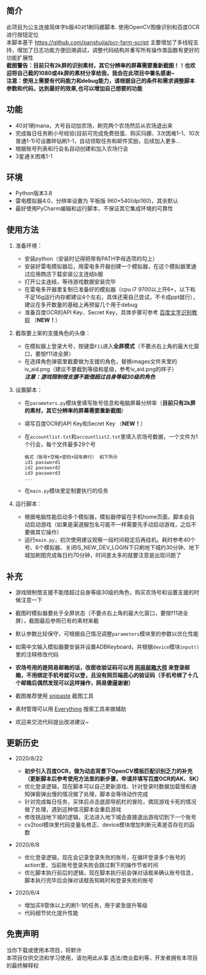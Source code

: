 ## 简介
此项目为公主连接简体字b服40对1刷玛娜脚本. 使用OpenCV图像识别和百度OCR进行按钮定位<br>
本脚本基于 https://github.com/panshujia/pcr-farm-script 主要增加了多线程支持，增加了日志功能方便回溯调试，调整代码结构并重写所有操作类函数有更好的功能扩展性<br>
**截图警告：目前只有2k屏的识别素材，其它分辨率的屏幕需要重新截图！！也欢迎将自己截的1080或4k屏的素材分享给我，我会在此项目中署名感谢~<br>
注意：使用上需要有代码能力和debug能力，请根据自己的条件和需求调整脚本参数和代码，达到最好的效果,也可以增加自己想要的功能**


## 功能
* 40对1刷mana，大号自动加农场，刷完两个农场然后从农场退出来
* 完成每日任务刷小号经验(目前可完成免费扭蛋、购买玛娜、3次困难1-1、10次普通1-1)可设置碎钻刷1-1，自动领取任务和邮件奖励，后续加入更多...
* 根据账号列表和行会名自动创建和加入农场行会
* 3星通关困难1-1


## 环境
* Python版本3.8
* 雷电模拟器4.0，分辨率设置为 平板版 960×540(dpi160)，其余默认
* 最好使用PyCharm编辑和运行脚本，不保证其它集成环境的可靠性


## 使用方法
1. 准备环境：
    * 安装python（安装时记得把带有PATH字母选项的勾上）
    * 安装好雷电模拟器后，用雷电多开器创建一个模拟器，在这个模拟器里通过应用商店下载安装公主连结b服
    * 打开公主连结，等待游戏数据安装完毕
    * 在雷电多开器里复制已准备好的模拟器（cpu i7 9700以上开6+，以下和不足16g运行内存都建议4个左右，具体还需自己尝试，不卡成ppt就行），建议在多开数量的基础上再预留几个用于debug
    * 准备百度OCR的API Key、Secret Key，具体步骤可参考 [百度文字识别教程](https://ai.baidu.com/forum/topic/show/867951) （**NEW！**）
    
2. 截取要上架的支援角色的头像：
    * 在模拟器上登录大号，按键盘`F11`进入**全屏模式**（不要点右上角的最大化窗口，要按f11进全屏）
    * 在选择角色弹窗里截要做为支援的角色，替换images文件夹里的iv_aid.png（建议不要截到等级和星级，参考iv_aid.png的样子）
    <br>**_注意：游戏限制借支援不能借超过自身等级30级的角色_**
    
3. 设置脚本：
    * 在`parameters.py`模块里填写账号信息和电脑屏幕分辨率（**目前只有2k屏的素材，其它分辨率的屏幕需要重新截图**）
    * 填写百度OCR的API Key和Secret Key （**NEW！**）
    * 在`accountlist.txt`和`accountlist2.txt`里填入农场号数据，一个文件为1个行会，每个文件最多29个号
    
        ```
        格式（账号+空格+密码+回车换行） 如下所示
        id1 password1
        id2 password2
        id3 password3
        ...
        ```
    * 在`main.py`模块里定制要执行的任务
    
4. 运行脚本：
    * 根据电脑性能启动多个模拟器，模拟器停留在手机home页面，脚本会自动启动游戏（如果是渠道服包名可能不一样需要先手动启动游戏，之后不要做其它操作）
    * 运行`main.py`，初次使用建议观察一段时间稳定后再挂机。耗时参考40个号、6个模拟器、关闭IS_NEW_DEV_LOGIN下只刷地下城约30分钟、地下城加刷图完成每日约70分钟，时间差太多的就要注意是出现问题了


## 补充
* 游戏限制借支援不能借超过自身等级30级的角色，购买农场号和设置支援的时候注意一下
* 截图时模拟器要处于全屏状态（不要点右上角的最大化窗口，要按f11进全屏），截图最后参照已有的素材来截
* 默认参数比较保守，可根据自己情况调整`parameters`模块里的参数以优化性能
* 如需中文输入模拟器要安装并设置ADBKeyboard，并根据`device`模块`input()`里的注释修改代码


* **农场号用的是网易邮箱的话，改密收验证码可以用 [网易邮箱大师](https://mail.163.com/dashi/) 来登录邮箱，不用绑定手机号就可以登，且没有网页端恶心的验证码（手机号绑了十几个邮箱后偶然发现可以这样操作，网易傻逼谢谢）**
* 截图推荐使用 [snipaste](https://zh.snipaste.com/index.html) 截图工具
* 素材管理可以用 [Everything](https://www.voidtools.com/) 搜索工具来做辅助
* 欢迎来交流代码提出改进建议~


## 更新历史
* 2020/8/22
    * **初步引入百度OCR，做为动态背景下OpenCV模板匹配识别乏力的补充（更新脚本后参考使用方法里的新步骤，申请并填写百度OCR的AK、SK）**
    * 优化登录逻辑，现在脚本可以自己更新游戏、针对登录时数据加载慢和通知弹窗弹出慢的情况做了处理，脚本会等待动作完成
    * 针对完成每日任务，买体后点击底部导航栏的冒险，偶现游戏卡死的情况做了处理，遇到这种情况脚本会重启游戏
    * 修改挑战地下城的逻辑，无法进入地下城会直接退出游戏切到下一个账号
    * cv2tool模块里代码变量名修正、device模块增加判断元素是否存在的函数
    
* 2020/8/8
    * 优化登录逻辑，现在会记录登录失败的账号，在循环登录多个账号的action里，当前账号登录失败会跳过剩下的操作节省时间
    * 优化脚本执行前后的逻辑，现在脚本执行前会弹对话框来确认账号信息，脚本执行完毕后会弹对话框告知耗时和登录失败的账号
    
* 2020/8/4
    * 增加买8管体以上的刷1-1的任务，用于紧急提升等级
    * 代码细节优化提升性能

## 免责声明
当你下载或使用本项目，将默许<br>
本项目仅供交流和学习使用，请勿用此从事 违法/商业盈利等，开发者拥有本项目的最终解释权